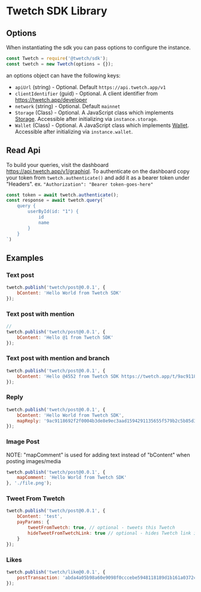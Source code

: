 # Twetch SDK Library

## Options

When instantiating the sdk you can pass options to configure the instance.

```javascript
const Twetch = require('@twetch/sdk');
const twetch = new Twetch(options = {});
```

an options object can have the following keys:

- `apiUrl` (string) - Optional. Default `https://api.twetch.app/v1`
- `clientIdentifier` (guid) - Optional. A client identifier from https://twetch.app/developer
- `network` (string) - Optional. Default `mainnet`
- `Storage` (Class) - Optional.  A JavaScript class which implements [Storage](docs/storage.md). Accessible after initializing via `instance.storage`.
- `Wallet` (Class) - Optional. A JavaScript class which implements [Wallet](docs/wallet.md). Accessible after initializing via `instance.wallet`. 

## Read Api

To build your queries, visit the dashboard https://api.twetch.app/v1/graphiql.
To authenticate on the dashboard copy your token from `twetch.authenticate()` and add it as a bearer token under "Headers". ex. `"Authorization": "Bearer token-goes-here"`

```javascript
const token = await twetch.authenticate();
const response = await twetch.query(`
	query {
		userById(id: "1") {
			id
			name
		}
	}
`)
```

## Examples

### Text post

```javascript
twetch.publish('twetch/post@0.0.1', {
	bContent: 'Hello World from Twetch SDK'
});
```

### Text post with mention 

```javascript
// 
twetch.publish('twetch/post@0.0.1', {
	bContent: 'Hello @1 from Twetch SDK'
});
```

### Text post with mention and branch

```javascript
twetch.publish('twetch/post@0.0.1', {
	bContent: 'Hello @4552 from Twetch SDK https://twetch.app/t/9ac9118692f2f0004b3de8e9ec3aad1594291135655f579b2c5b85d364edf255'
});
```

### Reply

```javascript
twetch.publish('twetch/post@0.0.1', {
	bContent: 'Hello World from Twetch SDK',
	mapReply: '9ac9118692f2f0004b3de8e9ec3aad1594291135655f579b2c5b85d364edf255'
});
```

### Image Post

NOTE: "mapComment" is used for adding text instead of "bContent" when posting images/media

```javascript
twetch.publish('twetch/post@0.0.1', {
	mapComment: 'Hello World from Twetch SDK'
}, './file.png');
```


### Tweet From Twetch

```javascript
twetch.publish('twetch/post@0.0.1', {
	bContent: 'test',
	payParams: {
		tweetFromTwetch: true, // optional - tweets this Twetch
		hideTweetFromTwetchLink: true // optional - hides Twetch link in tweet
	}
});
```

### Likes

```javascript
twetch.publish('twetch/like@0.0.1', {
	postTransaction: 'abda4a05b98a60e9098f0cccebe5948118189d1b161a0372c35fac654eb87e30'
});
```
